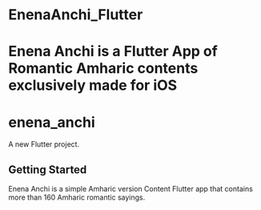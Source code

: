 
# EnenaAnchi_Flutter
Enena Anchi is a Flutter  App of Romantic Amharic contents exclusively made for iOS
=======
# enena_anchi

A new Flutter project.

## Getting Started

Enena Anchi is a simple Amharic version Content Flutter app that contains more than 160 Amharic romantic sayings.
